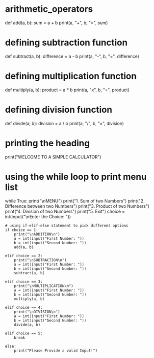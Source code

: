 # arithmetic_operators
def add(a, b):
    sum = a + b
    print(a, "+", b, "=", sum)


# defining subtraction function
def subtract(a, b):
    difference = a - b
    print(a, "-", b, "=", difference)


# defining multiplication function
def multiply(a, b):
    product = a * b
    print(a, "x", b, "=", product)


# defining division function
def divide(a, b):
    division = a / b
    print(a, "/", b, "=", division)


# printing the heading
print("WELCOME TO A SIMPLE CALCULATOR")

# using the while loop to print menu list
while True:
    print("\nMENU")
    print("1. Sum of two Numbers")
    print("2. Difference between two Numbers")
    print("3. Product of two Numbers")
    print("4. Division of two Numbers")
    print("5. Exit")
    choice = int(input("\nEnter the Choice: "))

    # using if-elif-else statement to pick different options
    if choice == 1:
        print("\nADDITION\n")
        a = int(input("First Number: "))
        b = int(input("Second Number: "))
        add(a, b)

    elif choice == 2:
        print("\nSUBTRACTION\n")
        a = int(input("First Number: "))
        b = int(input("Second Number: "))
        subtract(a, b)

    elif choice == 3:
        print("\nMULTIPLICATION\n")
        a = int(input("First Number: "))
        b = int(input("Second Number: "))
        multiply(a, b)

    elif choice == 4:
        print("\nDIVISION\n")
        a = int(input("First Number: "))
        b = int(input("Second Number: "))
        divide(a, b)

    elif choice == 5:
        break

    else:
        print("Please Provide a valid Input!")
